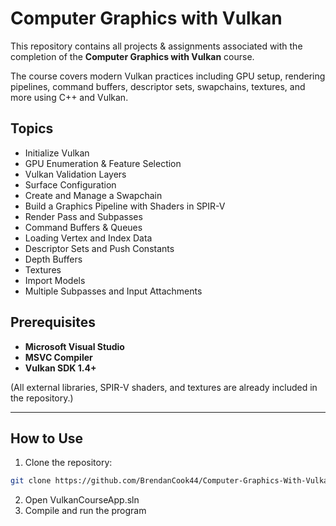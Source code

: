 # Computer Graphics with Vulkan

This repository contains all projects & assignments associated with the completion of the **Computer Graphics with Vulkan** course.

The course covers modern Vulkan practices including GPU setup, rendering pipelines, command buffers, descriptor sets, swapchains, textures, and more using C++ and Vulkan.

## Topics

- Initialize Vulkan
- GPU Enumeration & Feature Selection
- Vulkan Validation Layers
- Surface Configuration
- Create and Manage a Swapchain
- Build a Graphics Pipeline with Shaders in SPIR-V
- Render Pass and Subpasses
- Command Buffers & Queues
- Loading Vertex and Index Data
- Descriptor Sets and Push Constants
- Depth Buffers
- Textures
- Import Models
- Multiple Subpasses and Input Attachments

## Prerequisites

- **Microsoft Visual Studio**  
- **MSVC Compiler**
- **Vulkan SDK 1.4+**

(All external libraries, SPIR-V shaders, and textures are already included in the repository.)  

---

## How to Use

1. Clone the repository:

```bash
git clone https://github.com/BrendanCook44/Computer-Graphics-With-Vulkan
```

2. Open VulkanCourseApp.sln
3. Compile and run the program
